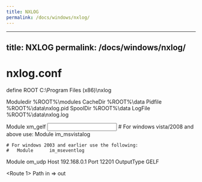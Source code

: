```yaml
---
title: NXLOG
permalink: /docs/windows/nxlog/
---
```

---
title: NXLOG
permalink: /docs/windows/nxlog/
---

#  nxlog.conf


define ROOT C:\Program Files (x86)\nxlog

Moduledir %ROOT%\modules
CacheDir %ROOT%\data
Pidfile %ROOT%\data\nxlog.pid
SpoolDir %ROOT%\data
LogFile %ROOT%\data\nxlog.log

<Extension gelf>
    Module xm_gelf
</Extension>
<Input in>
    # For windows vista/2008 and above use:
    Module      im_msvistalog

    # For windows 2003 and earlier use the following:
    #   Module      im_mseventlog
</Input>

<Output out>
    Module      om_udp
    Host        192.168.0.1
    Port        12201
    OutputType  GELF
</Output>

<Route 1>
    Path        in => out
</Route>
